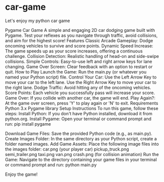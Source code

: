 # car-game
Let's enjoy my python car game

Pygame Car Game
A simple and engaging 2D car dodging game built with Pygame. Test your reflexes as you navigate through traffic, avoid collisions, and aim for the highest score!
Features
Classic Arcade Gameplay: Dodge oncoming vehicles to survive and score points.
Dynamic Speed Increase: The game speeds up as your score increases, offering a continuous challenge.
Collision Detection: Realistic handling of head-on and side-swipe collisions.
Simple Controls: Easy-to-use left and right arrow keys for lane changing.
Game Over Screen: Clear feedback with an option to restart or quit.
How to Play
Launch the Game: Run the main.py (or whatever you named your Python script) file.
Control Your Car:
Use the Left Arrow Key to move your car to the left lane.
Use the Right Arrow Key to move your car to the right lane.
Dodge Traffic: Avoid hitting any of the oncoming vehicles.
Score Points: Each vehicle you successfully pass will increase your score.
Game Over: If you collide with another car, the game will end.
Play Again?: At the game over screen, press 'Y' to play again or 'N' to exit.
Requirements
Python 3.x
Pygame library
Setup Instructions
To run this game, follow these steps:
Install Python: If you don't have Python installed, download it from python.org.
Install Pygame: Open your terminal or command prompt and run:
pip install pygame


Download Game Files: Save the provided Python code (e.g., as main.py).
Create Images Folder: In the same directory as your Python script, create a folder named images.
Add Game Assets: Place the following image files into the images folder:
car.png (your player car)
pickup_truck.png
semi_trailer.png
taxi.png
van.png
crash.png (for collision animation)
Run the Game: Navigate to the directory containing your game files in your terminal or command prompt and run:
python main.py


Enjoy the game!

